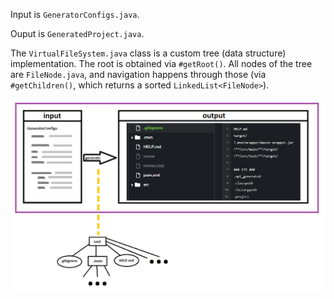 Input is ``GeneratorConfigs.java``.

Ouput is ``GeneratedProject.java``.

The ``VirtualFileSystem.java`` class is a custom tree (data structure) implementation. The root is obtained via ``#getRoot()``. All nodes of the tree are ``FileNode.java``, and navigation happens through those (via ``#getChildren()``, which returns a sorted ``LinkedList<FileNode>``).

![VisualizerSketch](media/visualizer_sketch.png)